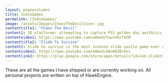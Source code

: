 ```yaml
---
layout: pagewcolumns
title: IndieGames
permalink: /IndieGames/
image: /assets/Images/ChaosTheDevilCover.jpg
contenttitle1: "Chaos The Devil"
content1: 3D platformer attempting to capture PS1 golden day aesthtics and mechanics. Heavily inspired by gaames like Crash Bandicoot and Spiro the Dragon, Chaos the Devil embraces old gaming paradigms, graphics techniques and hardware limitations of the 90s and offers gamers a new adventure to scratch that nostaliic itch.
contentvideo1: https://www.youtube.com/embed/Fwwv9GifkFM
contenttitle2: "Slide To Survive"
content2: Slide to survive is the most intense slide puzzle game ever created. A fast-paced take on the old slide puzzle classic- with added peril. With 6 different ways to die, it’s up to you to save the tiny people from their impending doom by solving the randomly selected puzzles. Can you save the tiny people? Are you sharp enough?
contentvideo2: https://www.youtube.com/embed/kBn04ZBr8xs
contentlink2: https://play.google.com/store/apps/details?id=com.slidetosurviveAndroid
---
```


These are all the games I have shipped or are currently working on. All personal projects are written on top of HawkEngine.
